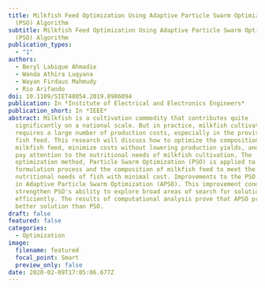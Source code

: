 ```yaml
---
title: Milkfish Feed Optimization Using Adaptive Particle Swarm Optimization
  (PSO) Algorithm
subtitle: Milkfish Feed Optimization Using Adaptive Particle Swarm Optimization
  (PSO) Algorithm
publication_types:
  - "1"
authors:
  - Beryl Labique Ahmadie
  - Wanda Athira Luqyana
  - Wayan Firdaus Mahmudy
  - Rio Arifando
doi: 10.1109/SIET48054.2019.8986094
publication: In *Institute of Electrical and Electronics Engineers*
publication_short: In *IEEE*
abstract: Milkfish is a cultivation commodity that contributes quite
  significantly on a national scale. But in practice, milkfish cultivation
  requires a large number of production costs, especially in the provision of
  fish feed. This research will discuss how to optimize the composition of
  milkfish feed, minimize costs without lowering production yields, and still
  pay attention to the nutritional needs of milkfish cultivation. The
  optimization method, Particle Swarm Optimization (PSO) is applied to the
  formulation process and the composition of milkfish feed to meet the
  nutritional needs of fish with minimal cost. Improvements to the PSO resulted
  in Adaptive Particle Swarm Optimization (APSO). This improvement conducted to
  strengthen PSO's ability to explore broad areas of search for solutions
  efficiently. The results of computational analysis prove that APSO produces a
  better solution than PSO.
draft: false
featured: false
categories:
  - Optimization
image:
  filename: featured
  focal_point: Smart
  preview_only: false
date: 2020-02-09T17:05:06.677Z
---
```


